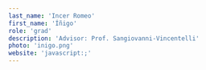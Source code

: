 ```yaml
---
last_name: 'Incer Romeo'
first_name: 'Íñigo'
role: 'grad'
description: 'Advisor: Prof. Sangiovanni-Vincentelli'
photo: 'inigo.png'
website: 'javascript:;'
---
```

